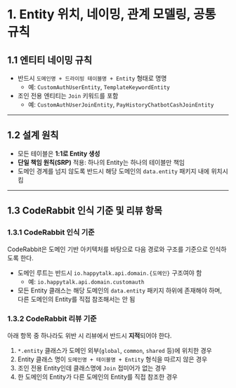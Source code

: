 # 1. Entity 위치, 네이밍, 관계 모델링, 공통 규칙
## 1.1 엔티티 네이밍 규칙
* 반드시 `도메인명 + 드라이빙 테이블명 + Entity` 형태로 명명
  * 예: `CustomAuthUserEntity`, `TemplateKeywordEntity`
* 조인 전용 엔티티는 `Join` 키워드를 포함
  * 예: `CustomAuthUserJoinEntity`, `PayHistoryChatbotCashJoinEntity`

---

## 1.2 설계 원칙
* 모든 테이블은 **1:1로 Entity 생성**
* **단일 책임 원칙(SRP)** 적용: 하나의 Entity는 하나의 테이블만 책임
* 도메인 경계를 넘지 않도록 반드시 해당 도메인의 `data.entity` 패키지 내에 위치시킴

---

## 1.3 CodeRabbit 인식 기준 및 리뷰 항목
### 1.3.1 CodeRabbit 인식 기준
CodeRabbit은 도메인 기반 아키텍처를 바탕으로 다음 경로와 구조를 기준으로 인식하도록 한다.
* 도메인 루트는 반드시 `io.happytalk.api.domain.{도메인}` 구조여야 함
  * 예: `io.happytalk.api.domain.customauth`
* 모든 Entity 클래스는 해당 도메인의 `data.entity` 패키지 하위에 존재해야 하며, 다른 도메인의 Entity를 직접 참조해서는 안 됨
### 1.3.2 CodeRabbit 리뷰 기준
아래 항목 중 하나라도 위반 시 리뷰에서 반드시 **지적**되어야 한다.
1. `*.entity` 클래스가 도메인 외부(`global`, `common`, `shared` 등)에 위치한 경우
2. Entity 클래스 명이 `도메인명 + 테이블명 + Entity` 형식을 따르지 않은 경우
3. 조인 전용 Entity인데 클래스명에 `Join` 접미어가 없는 경우
4. 한 도메인의 Entity가 다른 도메인의 Entity를 직접 참조한 경우
